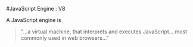 #JavaScript Engine : V8

A JavaScript engine is 
> "...a virtual machine, that interprets and executes JavaScript... most commonly used in web browsers..."
